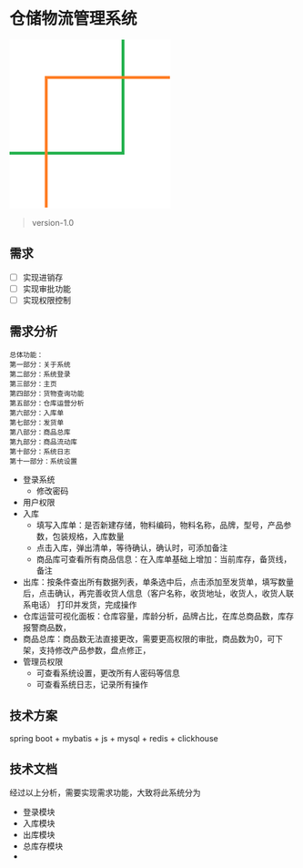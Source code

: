 # 仓储物流管理系统 
![cangchu](./src/main/resources/static/images/avatar.png)

> version-1.0

## 需求
- [ ] 实现进销存
- [ ] 实现审批功能
- [ ] 实现权限控制

## 需求分析
```
总体功能：
第一部分：关于系统
第二部分：系统登录
第三部分：主页
第四部分：货物查询功能
第五部分：仓库运营分析
第六部分：入库单
第七部分：发货单
第八部分：商品总库
第九部分：商品流动库
第十部分：系统日志
第十一部分：系统设置
```
- 登录系统
  - 修改密码
- 用户权限
- 入库
  - 填写入库单：是否新建存储，物料编码，物料名称，品牌，型号，产品参数，包装规格，入库数量
  - 点击入库，弹出清单，等待确认，确认时，可添加备注
  - 商品库可查看所有商品信息：在入库单基础上增加：当前库存，备货线，备注
- 出库：按条件查出所有数据列表，单条选中后，点击添加至发货单，填写数量后，点击确认，再完善收货人信息（客户名称，收货地址，收货人，收货人联系电话） 打印并发货，完成操作
- 仓库运营可视化面板：仓库容量，库龄分析，品牌占比，在库总商品数，库存报警商品数，
- 商品总库：商品数无法直接更改，需要更高权限的审批，商品数为0，可下架，支持修改产品参数，盘点修正，
- 管理员权限
  - 可查看系统设置，更改所有人密码等信息
  - 可查看系统日志，记录所有操作

## 技术方案
spring boot + mybatis + js + mysql + redis + clickhouse

## 技术文档
经过以上分析，需要实现需求功能，大致将此系统分为
- 登录模块
- 入库模块
- 出库模块
- 总库存模块
- 